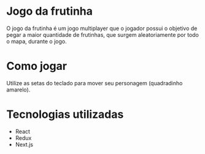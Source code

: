 # Jogo da frutinha

O jogo da frutinha é um jogo multiplayer que o jogador possui o objetivo de pegar a maior quantidade de frutinhas, que surgem aleatoriamente por todo o mapa, durante o jogo.

# Como jogar

Utilize as setas do teclado para mover seu personagem (quadradinho amarelo).

# Tecnologias utilizadas

- React
- Redux
- Next.js

